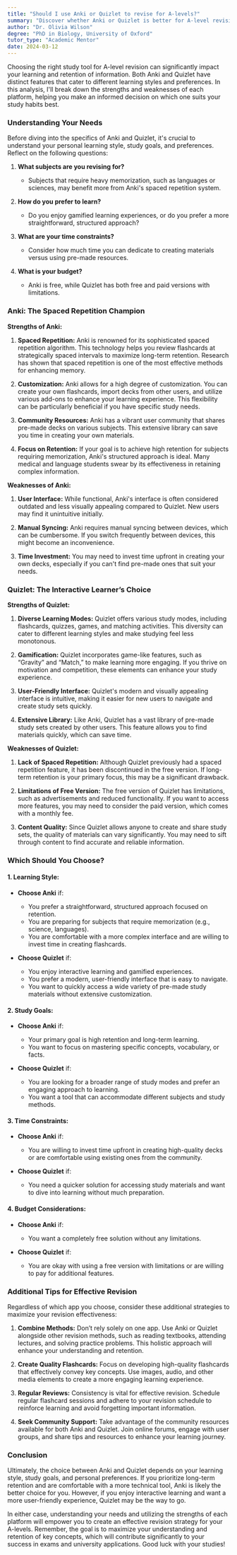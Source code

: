 ```yaml
---
title: "Should I use Anki or Quizlet to revise for A-levels?"
summary: "Discover whether Anki or Quizlet is better for A-level revision by exploring their features, strengths, and how they match your learning style."
author: "Dr. Olivia Wilson"
degree: "PhD in Biology, University of Oxford"
tutor_type: "Academic Mentor"
date: 2024-03-12
---
```


Choosing the right study tool for A-level revision can significantly impact your learning and retention of information. Both Anki and Quizlet have distinct features that cater to different learning styles and preferences. In this analysis, I'll break down the strengths and weaknesses of each platform, helping you make an informed decision on which one suits your study habits best.

### Understanding Your Needs

Before diving into the specifics of Anki and Quizlet, it's crucial to understand your personal learning style, study goals, and preferences. Reflect on the following questions:

1. **What subjects are you revising for?** 
   - Subjects that require heavy memorization, such as languages or sciences, may benefit more from Anki's spaced repetition system.
   
2. **How do you prefer to learn?**
   - Do you enjoy gamified learning experiences, or do you prefer a more straightforward, structured approach?
   
3. **What are your time constraints?**
   - Consider how much time you can dedicate to creating materials versus using pre-made resources.

4. **What is your budget?** 
   - Anki is free, while Quizlet has both free and paid versions with limitations.

### Anki: The Spaced Repetition Champion

**Strengths of Anki:**

1. **Spaced Repetition:** 
   Anki is renowned for its sophisticated spaced repetition algorithm. This technology helps you review flashcards at strategically spaced intervals to maximize long-term retention. Research has shown that spaced repetition is one of the most effective methods for enhancing memory.

2. **Customization:** 
   Anki allows for a high degree of customization. You can create your own flashcards, import decks from other users, and utilize various add-ons to enhance your learning experience. This flexibility can be particularly beneficial if you have specific study needs.

3. **Community Resources:** 
   Anki has a vibrant user community that shares pre-made decks on various subjects. This extensive library can save you time in creating your own materials.

4. **Focus on Retention:** 
   If your goal is to achieve high retention for subjects requiring memorization, Anki's structured approach is ideal. Many medical and language students swear by its effectiveness in retaining complex information.

**Weaknesses of Anki:**

1. **User Interface:** 
   While functional, Anki's interface is often considered outdated and less visually appealing compared to Quizlet. New users may find it unintuitive initially.

2. **Manual Syncing:** 
   Anki requires manual syncing between devices, which can be cumbersome. If you switch frequently between devices, this might become an inconvenience.

3. **Time Investment:** 
   You may need to invest time upfront in creating your own decks, especially if you can't find pre-made ones that suit your needs.

### Quizlet: The Interactive Learner’s Choice

**Strengths of Quizlet:**

1. **Diverse Learning Modes:** 
   Quizlet offers various study modes, including flashcards, quizzes, games, and matching activities. This diversity can cater to different learning styles and make studying feel less monotonous.

2. **Gamification:** 
   Quizlet incorporates game-like features, such as “Gravity” and “Match,” to make learning more engaging. If you thrive on motivation and competition, these elements can enhance your study experience.

3. **User-Friendly Interface:** 
   Quizlet's modern and visually appealing interface is intuitive, making it easier for new users to navigate and create study sets quickly.

4. **Extensive Library:** 
   Like Anki, Quizlet has a vast library of pre-made study sets created by other users. This feature allows you to find materials quickly, which can save time.

**Weaknesses of Quizlet:**

1. **Lack of Spaced Repetition:** 
   Although Quizlet previously had a spaced repetition feature, it has been discontinued in the free version. If long-term retention is your primary focus, this may be a significant drawback.

2. **Limitations of Free Version:** 
   The free version of Quizlet has limitations, such as advertisements and reduced functionality. If you want to access more features, you may need to consider the paid version, which comes with a monthly fee.

3. **Content Quality:** 
   Since Quizlet allows anyone to create and share study sets, the quality of materials can vary significantly. You may need to sift through content to find accurate and reliable information.

### Which Should You Choose?

#### 1. Learning Style:

- **Choose Anki** if:
  - You prefer a straightforward, structured approach focused on retention.
  - You are preparing for subjects that require memorization (e.g., science, languages).
  - You are comfortable with a more complex interface and are willing to invest time in creating flashcards.

- **Choose Quizlet** if:
  - You enjoy interactive learning and gamified experiences.
  - You prefer a modern, user-friendly interface that is easy to navigate.
  - You want to quickly access a wide variety of pre-made study materials without extensive customization.

#### 2. Study Goals:

- **Choose Anki** if:
  - Your primary goal is high retention and long-term learning.
  - You want to focus on mastering specific concepts, vocabulary, or facts.

- **Choose Quizlet** if:
  - You are looking for a broader range of study modes and prefer an engaging approach to learning.
  - You want a tool that can accommodate different subjects and study methods.

#### 3. Time Constraints:

- **Choose Anki** if:
  - You are willing to invest time upfront in creating high-quality decks or are comfortable using existing ones from the community.

- **Choose Quizlet** if:
  - You need a quicker solution for accessing study materials and want to dive into learning without much preparation.

#### 4. Budget Considerations:

- **Choose Anki** if:
  - You want a completely free solution without any limitations.

- **Choose Quizlet** if:
  - You are okay with using a free version with limitations or are willing to pay for additional features.

### Additional Tips for Effective Revision

Regardless of which app you choose, consider these additional strategies to maximize your revision effectiveness:

1. **Combine Methods:** Don’t rely solely on one app. Use Anki or Quizlet alongside other revision methods, such as reading textbooks, attending lectures, and solving practice problems. This holistic approach will enhance your understanding and retention.

2. **Create Quality Flashcards:** Focus on developing high-quality flashcards that effectively convey key concepts. Use images, audio, and other media elements to create a more engaging learning experience.

3. **Regular Reviews:** Consistency is vital for effective revision. Schedule regular flashcard sessions and adhere to your revision schedule to reinforce learning and avoid forgetting important information.

4. **Seek Community Support:** Take advantage of the community resources available for both Anki and Quizlet. Join online forums, engage with user groups, and share tips and resources to enhance your learning journey.

### Conclusion

Ultimately, the choice between Anki and Quizlet depends on your learning style, study goals, and personal preferences. If you prioritize long-term retention and are comfortable with a more technical tool, Anki is likely the better choice for you. However, if you enjoy interactive learning and want a more user-friendly experience, Quizlet may be the way to go.

In either case, understanding your needs and utilizing the strengths of each platform will empower you to create an effective revision strategy for your A-levels. Remember, the goal is to maximize your understanding and retention of key concepts, which will contribute significantly to your success in exams and university applications. Good luck with your studies!
    